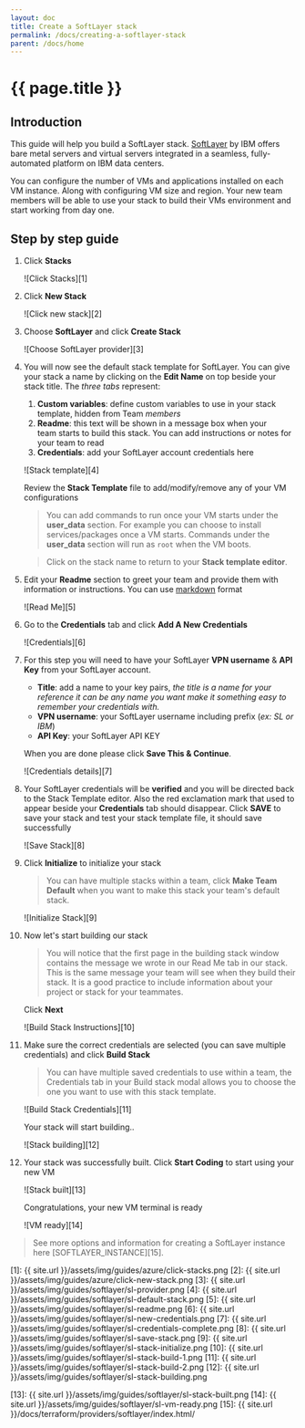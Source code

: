 ```yaml
---
layout: doc
title: Create a SoftLayer stack
permalink: /docs/creating-a-softlayer-stack
parent: /docs/home
---
```


# {{ page.title }}

## Introduction

This guide will help you build a SoftLayer stack. [SoftLayer](http://www.softlayer.com/) by IBM offers bare metal servers and virtual servers integrated in a seamless, fully-automated platform on IBM data centers.

You can configure the number of VMs and applications installed on each VM instance. Along with configuring VM size and region. Your new team members will be able to use your stack to build their VMs environment and start working from day one.

## Step by step guide

1. Click **Stacks**

    ![Click Stacks][1]

1. Click **New Stack**

    ![Click new stack][2]

2. Choose **SoftLayer** and click **Create Stack**

    ![Choose SoftLayer provider][3]

3. You will now see the default stack template for SoftLayer. You can give your stack a name by clicking on the **Edit Name** on top beside your stack title. The _three tabs_ represent:

    1.  **Custom variables**: define custom variables to use in your stack template, hidden from Team _members_
    2.  **Readme**: this text will be shown in a message box when your team starts to build this stack. You can add instructions or notes for your team to read
    3.  **Credentials**: add your SoftLayer account credentials here

    ![Stack template][4]

    Review the **Stack Template** file to add/modify/remove any of your VM configurations

    >You can add commands to run once your VM starts under the **user_data** section. For example you can choose to install services/packages once a VM starts. Commands under the **user_data** section will run as `root` when the VM boots.

    >Click on the stack name to return to your **Stack template editor**.

4.  Edit your **Readme** section to greet your team and provide them with information or instructions. You can use [markdown](https://en.wikipedia.org/wiki/Markdown) format

    ![Read Me][5]

5.  Go to the **Credentials** tab and click **Add A New Credentials**

    ![Credentials][6]

6.  For this step you will need to have your SoftLayer **VPN username** & **API Key** from your SoftLayer account.

    - **Title**: add a name to your key pairs, _the title is a name for your reference it can be any name you want make it something easy to remember your credentials with._ 
    - **VPN username**: your SoftLayer username including prefix (_ex: SL or IBM_)
    - **API Key**: your SoftLayer API KEY

    When you are done please click **Save This & Continue**.

    ![Credentials details][7]

7. Your SoftLayer credentials will be **verified** and you will be directed back to the Stack Template editor. Also the red exclamation mark that used to appear beside your **Credentials** tab should disappear. Click **SAVE** to save your stack and test your stack template file, it should save successfully

    ![Save Stack][8]

8. Click **Initialize** to initialize your stack

    > You can have multiple stacks within a team, click **Make Team Default** when you want to make this stack your team's default stack.

   ![Initialize Stack][9]

9. Now let's start building our stack

    > You will notice that the first page in the building stack window contains the message we wrote in our Read Me tab in our stack. This is the same message your team will see when they build their stack. It is a good practice to include information about your project or stack for your teammates.

    Click **Next**

   ![Build Stack Instructions][10]

10. Make sure the correct credentials are selected (you can save multiple credentials) and click **Build Stack**

    > You can have multiple saved credentials to use within a team, the Credentials tab in your Build stack modal allows you to choose the one you want to use with this stack template.

    ![Build Stack Credentials][11]

    Your stack will start building..

    ![Stack building][12]

11. Your stack was successfully built. Click **Start Coding** to start using your new VM

    ![Stack built][13]

    Congratulations, your new VM terminal is ready

    ![VM ready][14]

> See more options and information for creating a SoftLayer instance here [SOFTLAYER_INSTANCE][15].

[1]: {{ site.url }}/assets/img/guides/azure/click-stacks.png
[2]: {{ site.url }}/assets/img/guides/azure/click-new-stack.png
[3]: {{ site.url }}/assets/img/guides/softlayer/sl-provider.png
[4]: {{ site.url }}/assets/img/guides/softlayer/sl-default-stack.png
[5]: {{ site.url }}/assets/img/guides/softlayer/sl-readme.png
[6]: {{ site.url }}/assets/img/guides/softlayer/sl-new-credentials.png
[7]: {{ site.url }}/assets/img/guides/softlayer/sl-credentials-complete.png
[8]: {{ site.url }}/assets/img/guides/softlayer/sl-save-stack.png
[9]: {{ site.url }}/assets/img/guides/softlayer/sl-stack-initialize.png
[10]: {{ site.url }}/assets/img/guides/softlayer/sl-stack-build-1.png
[11]: {{ site.url }}/assets/img/guides/softlayer/sl-stack-build-2.png
[12]: {{ site.url }}/assets/img/guides/softlayer/sl-stack-building.png

[13]: {{ site.url }}/assets/img/guides/softlayer/sl-stack-built.png
[14]: {{ site.url }}/assets/img/guides/softlayer/sl-vm-ready.png
[15]: {{ site.url }}/docs/terraform/providers/softlayer/index.html/
